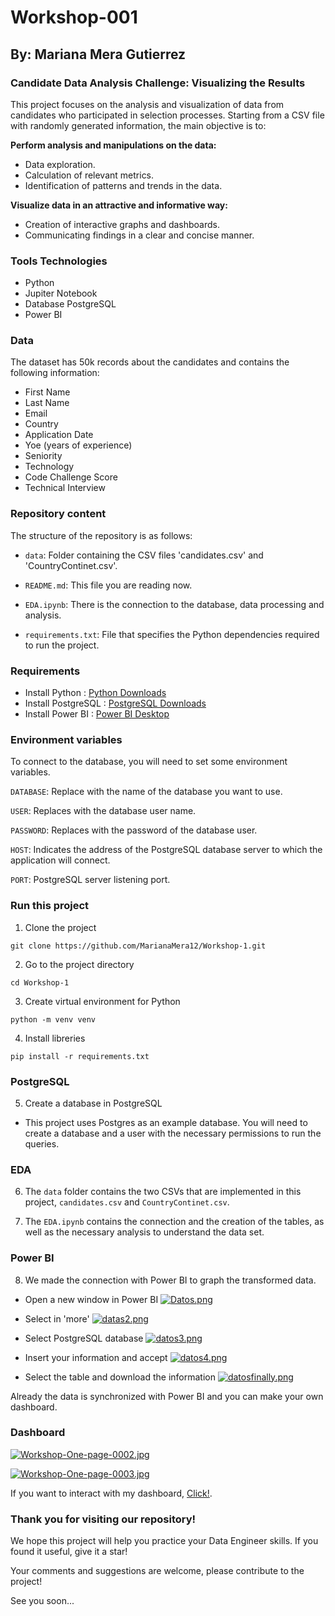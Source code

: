 # Workshop-001 

## By: Mariana Mera Gutierrez 

### Candidate Data Analysis Challenge: Visualizing the Results

This project focuses on the analysis and visualization of data from candidates who participated in selection processes. Starting from a CSV file with randomly generated information, the main objective is to:

**Perform analysis and manipulations on the data:**

- Data exploration.
- Calculation of relevant metrics.
- Identification of patterns and trends in the data.

**Visualize data in an attractive and informative way:**

- Creation of interactive graphs and dashboards.
- Communicating findings in a clear and concise manner.

### Tools Technologies

- Python 
- Jupiter Notebook
- Database PostgreSQL
- Power BI 

### Data

The dataset has 50k records about the candidates and contains the following information:

- First Name
- Last Name
- Email
- Country
- Application Date
- Yoe (years of experience)
- Seniority
- Technology
- Code Challenge Score
- Technical Interview


### Repository content
The structure of the repository is as follows:

- `data`: Folder containing the CSV files 'candidates.csv' and 'CountryContinet.csv'.

- `README.md`: This file you are reading now.

- `EDA.ipynb`: There is the connection to the database, data processing and analysis.

- `requirements.txt`: File that specifies the Python dependencies required to run the project.

### Requirements
- Install Python : [Python Downloads](https://www.python.org/downloads/)
- Install PostgreSQL : [PostgreSQL Downloads](https://www.postgresql.org/download/)
- Install Power BI : [Power BI Desktop](https://www.microsoft.com/en-us/download/details.aspx?id=58494) 

### Environment variables

To connect to the database, you will need to set some environment variables.

`DATABASE`: Replace with the name of the database you want to use.

`USER`: Replaces with the database user name.

`PASSWORD`: Replaces with the password of the database user.

`HOST`: Indicates the address of the PostgreSQL database server to which the application will connect.

`PORT`: PostgreSQL server listening port.

### Run this project

1. Clone the project
~~~
git clone https://github.com/MarianaMera12/Workshop-1.git  
~~~
2. Go to the project directory
~~~
cd Workshop-1
~~~
3. Create virtual environment for Python
~~~
python -m venv venv
~~~
4. Install libreries
~~~
pip install -r requirements.txt
~~~

### PostgreSQL
5. Create a database in PostgreSQL
- This project uses Postgres as an example database. You will need to create a database and a user with the necessary permissions to run the queries.

### EDA
6. The `data` folder contains the two CSVs that are implemented in this project, `candidates.csv` and `CountryContinet.csv`.

7. The `EDA.ipynb` contains the connection and the creation of the tables, as well as the necessary analysis to understand the data set.

### Power BI

8. We made the connection with Power BI to graph the transformed data.

 - Open a new window in Power BI
   [![Datos.png](https://i.postimg.cc/fRFZQdzD/Datos.png)](https://postimg.cc/RWc2cNJD)

 - Select in 'more'
   [![datas2.png](https://i.postimg.cc/JzdJwpH0/datas2.png)](https://postimg.cc/w1L3LcVY)
 
 - Select PostgreSQL database
   [![datos3.png](https://i.postimg.cc/sfNRhSWS/datos3.png)](https://postimg.cc/K4BVX1Jv)

 - Insert your information and accept
   [![datos4.png](https://i.postimg.cc/j2G9kH6F/datos4.png)](https://postimg.cc/T5JCKW4V)

 - Select the table and download the information
   [![datosfinally.png](https://i.postimg.cc/6QcQJ3m0/datosfinally.png)](https://postimg.cc/d77FGqvk)

Already the data is synchronized with Power BI and you can make your own dashboard.

### Dashboard
[![Workshop-One-page-0002.jpg](https://i.postimg.cc/fyL0yPP6/Workshop-One-page-0002.jpg)](https://postimg.cc/ftGbg8DK)

[![Workshop-One-page-0003.jpg](https://i.postimg.cc/RCsHyM69/Workshop-One-page-0003.jpg)](https://postimg.cc/dDC3TcjS)

If you want to interact with my dashboard, [Click!](https://app.powerbi.com/view?r=eyJrIjoiNTQ4NDhiMjQtMjUyNS00MDQ0LTgwYTgtODc2Zjk4YzY5NTE0IiwidCI6IjY5M2NiZWEwLTRlZjktNDI1NC04OTc3LTc2ZTA1Y2I1ZjU1NiIsImMiOjR9). 


### Thank you for visiting our repository!

We hope this project will help you practice your Data Engineer skills. If you found it useful, give it a star!

Your comments and suggestions are welcome, please contribute to the project!

See you soon... 

